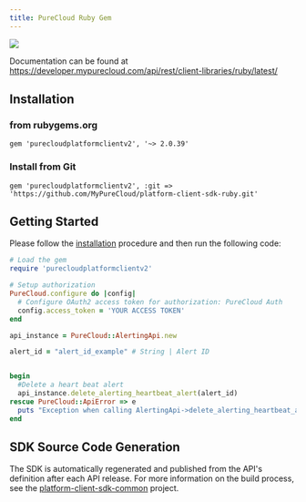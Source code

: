```yaml
---
title: PureCloud Ruby Gem
---
```

![](http://ruby-gem-downloads-badge.herokuapp.com/purecloudplatformclientv2?label=2.0.39)

Documentation can be found at https://developer.mypurecloud.com/api/rest/client-libraries/ruby/latest/

## Installation

### from rubygems.org

~~~
gem 'purecloudplatformclientv2', '~> 2.0.39'
~~~

### Install from Git

~~~
gem 'purecloudplatformclientv2', :git => 'https://github.com/MyPureCloud/platform-client-sdk-ruby.git'
~~~

## Getting Started

Please follow the [installation](#installation) procedure and then run the following code:

~~~ruby
# Load the gem
require 'purecloudplatformclientv2'

# Setup authorization
PureCloud.configure do |config|
  # Configure OAuth2 access token for authorization: PureCloud Auth
  config.access_token = 'YOUR ACCESS TOKEN'
end

api_instance = PureCloud::AlertingApi.new

alert_id = "alert_id_example" # String | Alert ID


begin
  #Delete a heart beat alert
  api_instance.delete_alerting_heartbeat_alert(alert_id)
rescue PureCloud::ApiError => e
  puts "Exception when calling AlertingApi->delete_alerting_heartbeat_alert: #{e}"
end

~~~

## SDK Source Code Generation

The SDK is automatically regenerated and published from the API's definition after each API release. For more information on the build process, see the [platform-client-sdk-common](https://github.com/MyPureCloud/platform-client-sdk-common) project.
